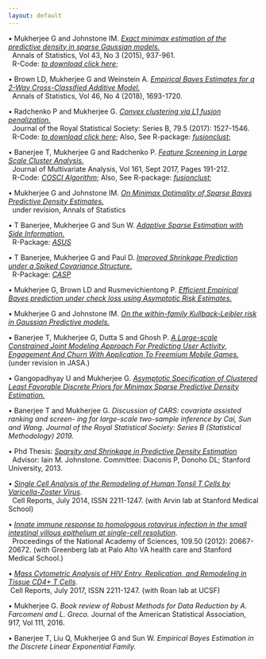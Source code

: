 ```yaml
---
layout: default
---
```

<p> 
  &#8226; Mukherjee G and Johnstone IM. <a href='http://www-bcf.usc.edu/~gourab/l0-sparsity.pdf'><em>Exact minimax estimation of the predictive density in sparse Gaussian models.</em></a> 
  <br/> &#160; Annals of Statistics, Vol 43, No 3 (2015), 937-961.
  <br/> &#160;  R-Code: 
  <a href='http://www-bcf.usc.edu/~gourab/code-l0-sparsity/'><em>to download click here</em></a>;
  <!--<br/> &#160; Link to: Supplementray Materials, &#160; R-code, &#160;   
  <a href='https://projecteuclid.org/euclid.aos/1431695634'>Journal Page</a>. -->
</p> 
<p> 
&#8226; Brown LD, Mukherjee G  and Weinstein  A. <a href='https://arxiv.org/pdf/1605.08466.pdf'><em>Empirical Bayes Estimates for a 2-Way Cross-Classified Additive Model.</em></a>
  <br/> &#160; Annals of Statistics, Vol 46, No 4 (2018), 1693-1720.
 <!-- <br/> &#160; Link to: Supplementary Materials, &#160; R-code, &#160; 
   <a href='https://projecteuclid.org/euclid.aos/1530086430'>Journal Page</a>.-->
  </p>
<p>
&#8226; Radchenko P and Mukherjee G. <a href='https://arxiv.org/pdf/1412.0753.pdf'><em>Convex clustering via L1 fusion penalization.</em></a>
  <br/> &#160; Journal of the Royal Statistical Society: Series B, 79.5 (2017): 1527-1546.
  <br/> &#160;  R-Code: 
  <a href='https://www.dropbox.com/sh/udjapvtjonod1xy/AABkaqWzXkYpQ-oVAp1Pb6X9a?dl=0'><em>to download click here</em></a>; Also, See R-package: <a href='https://gmukherjee.github.io/Software/2017-09-19-fusionclust/'><em>fusionclust</em></a>;
<!--  <br/> &#160; Link to: Supplementary Materials, &#160; R-code, &#160; <a href='https://rss.onlinelibrary.wiley.com/doi/full/10.1111/rssb.12226'>Journal Page</a>. -->
 </p>
<p>
&#8226; Banerjee T, Mukherjee G and Radchenko P. <a href='https://arxiv.org/pdf/1701.02857.pdf'><em>Feature Screening in Large Scale Cluster Analysis.</em></a> 
  <br/> &#160; Journal of Multivariate Analysis, Vol 161, Sept 2017, Pages 191-212.
  <br/> &#160;  R-Code: 
  <a href='https://gmukherjee.github.io/Software/2017-01-10-cosci/'><em>COSCI Algorithm</em></a>; Also, See R-package: <a href='https://gmukherjee.github.io/Software/2017-09-19-fusionclust/'><em>fusionclust</em></a>;
<!--  <br/> &#160; Link to: Supplementary Materials, &#160; R-code, &#160; 
  <a href='https://doi.org/10.1016/j.jmva.2017.08.001'>Journal Page</a>.
  </p>-->
<p>
&#8226; Mukherjee G and Johnstone IM. <a href='https://arxiv.org/pdf/1707.04380.pdf'><em>On Minimax Optimality of Sparse Bayes Predictive Density Estimates.</em></a>
<br/> &#160; under revision, Annals of Statistics
<!--<br/> &#160; Link to: Supplementary Materials, &#160; R-code, &#160;--> 
</p> 
<p>  
&#8226; T Banerjee, Mukherjee G and Sun W. <a href='https://arxiv.org/pdf/1811.11930.pdf'> <em>Adaptive Sparse Estimation with Side Information.</em></a>
<br/> &#160;  R-Package: 
  <a href='https://cran.r-project.org/web/packages/asus/index.html'><em>ASUS</em></a>
<!--<br/> &#160; Link to: Supplementary Materials, &#160; R-Package: 
  <a href='https://cran.r-project.org/web/packages/asus/index.html'><em>ASUS</em></a>-->
<p>
<p>  
&#8226; T Banerjee, Mukherjee G and Paul D. <a href='http://www-bcf.usc.edu/~gourab/spiked.pdf'> <em>Improved Shrinkage Prediction under a Spiked Covariance
Structure.</em></a>
<br/> &#160;  R-Package: <a href='https://github.com/trambakbanerjee/casp#casp'><em>CASP</em></a>
</p> 

<!--<br/> &#160; Link to: Supplementary Materials, &#160; R-Package: 
  <a href='https://cran.r-project.org/web/packages/asus/index.html'><em>ASUS</em></a>-->
<p>
<p>
&#8226; Mukherjee G, Brown LD and  Rusmevichientong P. <a href='https://arxiv.org/pdf/1511.00028.pdf'><em>Efficient Empirical Bayes prediction under check loss using Asymptotic Risk Estimates.</em></a>
<!--<br/> &#160; Under revision 
<br/> &#160; Link to: R-code.-->
<p>
&#8226; Mukherjee G and Johnstone IM. <a href='https://arxiv.org/pdf/arXiv:1212.0325.pdf'><em>On the within-family Kullback-Leibler risk in Gaussian Predictive models.</em></a>
<!--<br/> &#160; Under revision 
<br/> &#160; Link to: R-code.  -->
</p>
<p>
&#8226; Banerjee T, Mukherjee G, Dutta S and Ghosh P. <a href=''><em>A Large-scale Constrained Joint Modeling Approach For Predicting User Activity, Engagement And Churn With Application To Freemium Mobile Games.</em></a> (under revision in JASA.)
<!--<!--<!--<br/> &#160; With Nadia Roan's HIV lab at UCSF. -->  
</p>
<p>
&#8226; Gangopadhyay U and Mukherjee G. <a href=' '><em>Asymptotic Specification of Clustered Least Favorable Discrete Priors for Minimax Sparse Predictive Density Estimation.</em></a>
</p> 
<p>
&#8226; Banerjee T and Mukherjee G. <em> Discussion of CARS: covariate assisted ranking and screen-
ing for large-scale two-sample inference by Cai, Sun and Wang. Journal of the Royal
Statistical Society: Series B (Statistical Methodology) 2019.</em> 
</p>
<p>
&#8226; Phd Thesis: <a href='http://www-bcf.usc.edu/~gourab/gourab-thesis.pdf'><em>Sparsity and Shrinkage in Predictive Density Estimation</em></a>
  <br/> &#160; Advisor: Iain M. Johnstone. Committee: Diaconis P, Donoho DL; Stanford University, 2013.
</p>  
<p>
&#8226; <a href='http://www.sciencedirect.com/science/article/pii/S2211124714004938'><em>Single Cell Analysis of the Remodeling of Human Tonsil T Cells by Varicella-Zoster Virus</em></a>. 
<br/> &#160; Cell Reports, July 2014, ISSN 2211-1247.  (with Arvin lab at Stanford Medical School)
<!--<br/> &#160; with Ann Arvin's VZV lab at Stanford Medical School. --> 
 </p>
<p>
&#8226; <a href='http://www.pnas.org/content/109/50/20667.abstract'><em>Innate immune response to homologous rotavirus infection in the small intestinal villous epithelium at single-cell resolution</em></a>. 
<br/> &#160; Proceedings of the National Academy of Sciences, 109.50 (2012): 20667-20672.
  (with Greenberg lab at Palo Alto VA health care and Stanford Medical School.)
<!--<!--<br/> &#160; With Harry Greenberg's Rotavirus lab at VA Hostipal and Stanford Medical School.-->
  </p>
<p>
&#8226; <a href='http://www.cell.com/cell-reports/pdf/S2211-1247(17)30935-X.pdf'><em>Mass Cytometric Analysis of HIV Entry, Replication, and Remodeling in Tissue CD4+ T Cells</em></a>. 
<br/> &#160;Cell Reports, July 2017, ISSN 2211-1247. (with Roan lab at UCSF)
<!--<!--<!--<br/> &#160; With Nadia Roan's HIV lab at UCSF. -->  
</p>
<p>
&#8226; Mukherjee G. <em> Book review of Robust Methods for Data Reduction by A. Farcomeni and L.
Greco. </em> Journal of the American Statistical Association, 917, Vol 111, 2016.
</p>
<p>
&#8226; Banerjee T, Liu Q, Mukherjee G and Sun W. <em>Empirical Bayes Estimation in the Discrete Linear Exponential Family. </em> 
</p>

